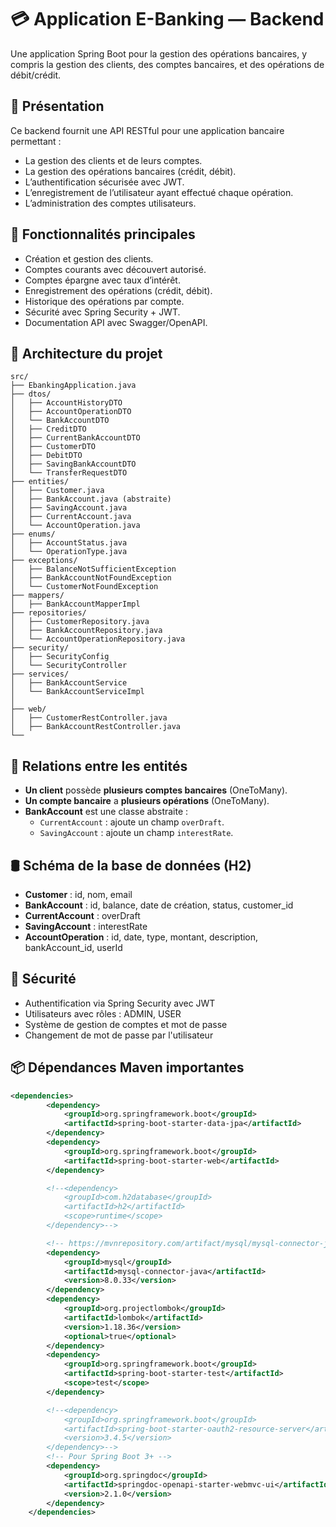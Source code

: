 # 💳 Application E-Banking — Backend

Une application Spring Boot pour la gestion des opérations bancaires, y compris la gestion des clients, des comptes bancaires, et des opérations de débit/crédit.

## 📝 Présentation

Ce backend fournit une API RESTful pour une application bancaire permettant :
- La gestion des clients et de leurs comptes.
- La gestion des opérations bancaires (crédit, débit).
- L’authentification sécurisée avec JWT.
- L’enregistrement de l’utilisateur ayant effectué chaque opération.
- L’administration des comptes utilisateurs.

## 🎯 Fonctionnalités principales

- Création et gestion des clients.
- Comptes courants avec découvert autorisé.
- Comptes épargne avec taux d’intérêt.
- Enregistrement des opérations (crédit, débit).
- Historique des opérations par compte.
- Sécurité avec Spring Security + JWT.
- Documentation API avec Swagger/OpenAPI.

## 🧱 Architecture du projet

```text
src/
├── EbankingApplication.java
├── dtos/
│   ├── AccountHistoryDTO
│   ├── AccountOperationDTO
│   └── BankAccountDTO
│   ├── CreditDTO
│   ├── CurrentBankAccountDTO
│   ├── CustomerDTO
│   ├── DebitDTO
│   ├── SavingBankAccountDTO
│   └── TransferRequestDTO
├── entities/
│   ├── Customer.java
│   ├── BankAccount.java (abstraite)
│   ├── SavingAccount.java
│   ├── CurrentAccount.java
│   └── AccountOperation.java
├── enums/
│   ├── AccountStatus.java
│   └── OperationType.java
├── exceptions/
│   ├── BalanceNotSufficientException
│   ├── BankAccountNotFoundException
│   └── CustomerNotFoundException
├── mappers/
│   ├── BankAccountMapperImpl
├── repositories/
│   ├── CustomerRepository.java
│   ├── BankAccountRepository.java
│   └── AccountOperationRepository.java
├── security/
│   ├── SecurityConfig
│   └── SecurityController
├── services/
│   ├── BankAccountService
│   └── BankAccountServiceImpl
│
├── web/
│   ├── CustomerRestController.java
│   ├── BankAccountRestController.java
└──
```


## 🧩 Relations entre les entités

- **Un client** possède **plusieurs comptes bancaires** (OneToMany).
- **Un compte bancaire** a **plusieurs opérations** (OneToMany).
- **BankAccount** est une classe abstraite :
  - `CurrentAccount` : ajoute un champ `overDraft`.
  - `SavingAccount` : ajoute un champ `interestRate`.

## 🛢️ Schéma de la base de données (H2)

- **Customer** : id, nom, email
- **BankAccount** : id, balance, date de création, status, customer_id
- **CurrentAccount** : overDraft
- **SavingAccount** : interestRate
- **AccountOperation** : id, date, type, montant, description, bankAccount_id, userId

## 🔐 Sécurité

- Authentification via Spring Security avec JWT
- Utilisateurs avec rôles : ADMIN, USER
- Système de gestion de comptes et mot de passe
- Changement de mot de passe par l'utilisateur

## 📦 Dépendances Maven importantes

```xml
<dependencies>
        <dependency>
            <groupId>org.springframework.boot</groupId>
            <artifactId>spring-boot-starter-data-jpa</artifactId>
        </dependency>
        <dependency>
            <groupId>org.springframework.boot</groupId>
            <artifactId>spring-boot-starter-web</artifactId>
        </dependency>

        <!--<dependency>
            <groupId>com.h2database</groupId>
            <artifactId>h2</artifactId>
            <scope>runtime</scope>
        </dependency>-->

        <!-- https://mvnrepository.com/artifact/mysql/mysql-connector-java -->
        <dependency>
            <groupId>mysql</groupId>
            <artifactId>mysql-connector-java</artifactId>
            <version>8.0.33</version>
        </dependency>
        <dependency>
            <groupId>org.projectlombok</groupId>
            <artifactId>lombok</artifactId>
            <version>1.18.36</version>
            <optional>true</optional>
        </dependency>
        <dependency>
            <groupId>org.springframework.boot</groupId>
            <artifactId>spring-boot-starter-test</artifactId>
            <scope>test</scope>
        </dependency>

        <!--<dependency>
            <groupId>org.springframework.boot</groupId>
            <artifactId>spring-boot-starter-oauth2-resource-server</artifactId>
            <version>3.4.5</version>
        </dependency>-->
        <!-- Pour Spring Boot 3+ -->
        <dependency>
            <groupId>org.springdoc</groupId>
            <artifactId>springdoc-openapi-starter-webmvc-ui</artifactId>
            <version>2.1.0</version>
        </dependency>
    </dependencies>
```
